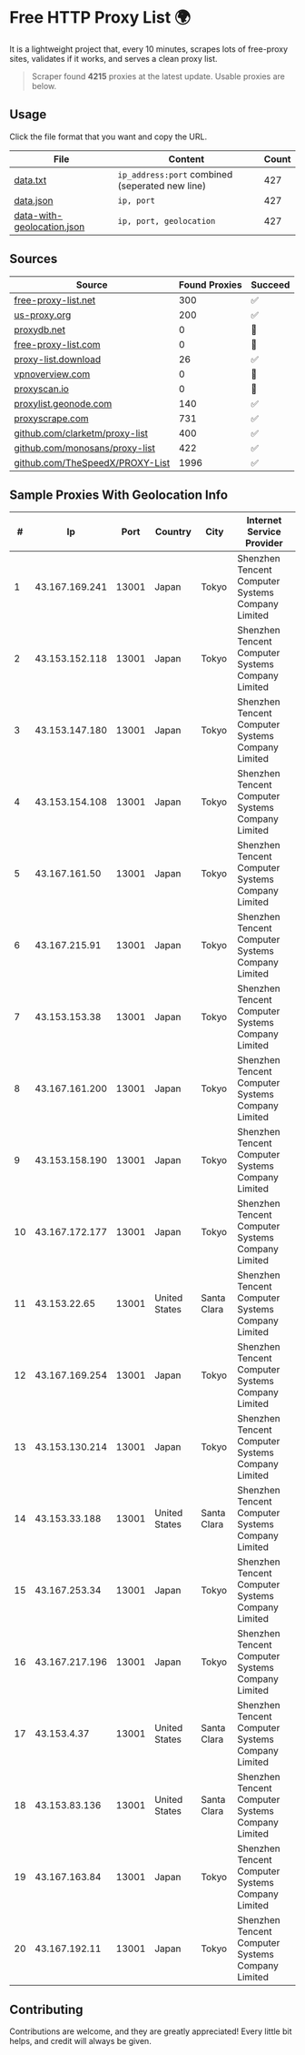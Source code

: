 
# Free HTTP Proxy List 🌍

It is a lightweight project that, every 10 minutes, scrapes lots of free-proxy sites, validates if it works, and serves a clean proxy list.


> Scraper found **4215** proxies at the latest update. Usable proxies are below.

## Usage

Click the file format that you want and copy the URL.


|File|Content|Count|
|----|-------|-----|
|[data.txt](https://raw.githubusercontent.com/themiralay/Proxy-List-World/master/data.txt)|`ip_address:port` combined (seperated new line)|427|
|[data.json](https://raw.githubusercontent.com/themiralay/Proxy-List-World/master/data.json)|`ip, port`|427|
|[data-with-geolocation.json](https://raw.githubusercontent.com/themiralay/Proxy-List-World/master/data-with-geolocation.json)|`ip, port, geolocation`|427|

## Sources

|Source|Found Proxies|Succeed|
|------|-------------|-------|
|[free-proxy-list.net](https://free-proxy-list.net)|300|✅|
|[us-proxy.org](https://www.us-proxy.org)|200|✅|
|[proxydb.net](http://proxydb.net)|0|🚫|
|[free-proxy-list.com](https://free-proxy-list.com/?page=&port=&type%5B%5D=http&type%5B%5D=https&up_time=0&search=Search)|0|🚫|
|[proxy-list.download](https://www.proxy-list.download/HTTP)|26|✅|
|[vpnoverview.com](https://vpnoverview.com/privacy/anonymous-browsing/free-proxy-servers)|0|🚫|
|[proxyscan.io](https://www.proxyscan.io)|0|🚫|
|[proxylist.geonode.com](https://proxylist.geonode.com/api/proxy-list?limit=300&page=1&sort_by=lastChecked&sort_type=desc&protocols=http,https)|140|✅|
|[proxyscrape.com](https://api.proxyscrape.com/v2/?request=displayproxies&protocol=http&timeout=10000&country=all&ssl=all&anonymity=all)|731|✅|
|[github.com/clarketm/proxy-list](https://raw.githubusercontent.com/clarketm/proxy-list/master/proxy-list-raw.txt)|400|✅|
|[github.com/monosans/proxy-list](https://raw.githubusercontent.com/monosans/proxy-list/main/proxies/http.txt)|422|✅|
|[github.com/TheSpeedX/PROXY-List](https://raw.githubusercontent.com/TheSpeedX/PROXY-List/master/http.txt)|1996|✅|


## Sample Proxies With Geolocation Info

|#|Ip|Port|Country|City|Internet Service Provider|
|-|--|----|-------|----|-------------------------|
|1|43.167.169.241|13001|Japan|Tokyo|Shenzhen Tencent Computer Systems Company Limited|
|2|43.153.152.118|13001|Japan|Tokyo|Shenzhen Tencent Computer Systems Company Limited|
|3|43.153.147.180|13001|Japan|Tokyo|Shenzhen Tencent Computer Systems Company Limited|
|4|43.153.154.108|13001|Japan|Tokyo|Shenzhen Tencent Computer Systems Company Limited|
|5|43.167.161.50|13001|Japan|Tokyo|Shenzhen Tencent Computer Systems Company Limited|
|6|43.167.215.91|13001|Japan|Tokyo|Shenzhen Tencent Computer Systems Company Limited|
|7|43.153.153.38|13001|Japan|Tokyo|Shenzhen Tencent Computer Systems Company Limited|
|8|43.167.161.200|13001|Japan|Tokyo|Shenzhen Tencent Computer Systems Company Limited|
|9|43.153.158.190|13001|Japan|Tokyo|Shenzhen Tencent Computer Systems Company Limited|
|10|43.167.172.177|13001|Japan|Tokyo|Shenzhen Tencent Computer Systems Company Limited|
|11|43.153.22.65|13001|United States|Santa Clara|Shenzhen Tencent Computer Systems Company Limited|
|12|43.167.169.254|13001|Japan|Tokyo|Shenzhen Tencent Computer Systems Company Limited|
|13|43.153.130.214|13001|Japan|Tokyo|Shenzhen Tencent Computer Systems Company Limited|
|14|43.153.33.188|13001|United States|Santa Clara|Shenzhen Tencent Computer Systems Company Limited|
|15|43.167.253.34|13001|Japan|Tokyo|Shenzhen Tencent Computer Systems Company Limited|
|16|43.167.217.196|13001|Japan|Tokyo|Shenzhen Tencent Computer Systems Company Limited|
|17|43.153.4.37|13001|United States|Santa Clara|Shenzhen Tencent Computer Systems Company Limited|
|18|43.153.83.136|13001|United States|Santa Clara|Shenzhen Tencent Computer Systems Company Limited|
|19|43.167.163.84|13001|Japan|Tokyo|Shenzhen Tencent Computer Systems Company Limited|
|20|43.167.192.11|13001|Japan|Tokyo|Shenzhen Tencent Computer Systems Company Limited|



## Contributing

Contributions are welcome, and they are greatly appreciated! Every
little bit helps, and credit will always be given.

